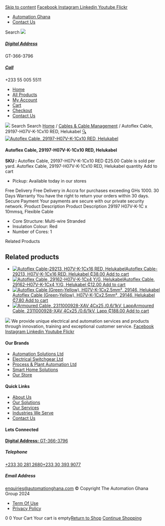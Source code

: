[Skip to content](https://store.automationghana.com/product/autoflex-cable-29197-h07v-k-1cx10-red-helukabel/#content)
[ Facebook ](https://www.facebook.com/automationgh/) [ Instagram ](https://www.instagram.com/automationgh/) [ Linkedin ](https://www.linkedin.com/company/the-automation-ghana-limited/) [ Youtube ](https://www.youtube.com/channel/UCurrRDUSm5oIW39VXjn1u0w) [ Flickr ](https://www.flickr.com/photos/181794037@N07/)
  * [ Automation Ghana ](https://automationghana.com)
  * [ Contact Us ](https://store.automationghana.com/contact/)


Search
[ ![](https://store.automationghana.com/wp-content/uploads/2024/04/Website-TAGG-Logo-BLUE.png) ](https://store.automationghana.com/)
[ ](https://maps.app.goo.gl/m4xeaagWCNbLk4jM6)
#####  [ Digital Address ](https://maps.app.goo.gl/m4xeaagWCNbLk4jM6)
GT-366-3796 
[ ](tel:+233550055511)
#####  [ Call ](tel:+233550055511)
+233 55 005 5511 
  * [Home](https://store.automationghana.com/)
  * [All Products](https://store.automationghana.com/shop/)
  * [My Account](https://store.automationghana.com/my-account/)
  * [Cart](https://store.automationghana.com/cart/)
  * [Checkout](https://store.automationghana.com/checkout/)
  * [Contact Us](https://store.automationghana.com/contact/)


[![](https://store.automationghana.com/wp-content/uploads/2024/04/AutomationGhana_logo_white.png)](https://store.automationghana.com)
Search
Search
[Home](https://store.automationghana.com) / [Cables & Cable Management](https://store.automationghana.com/product-category/cables-cable-management/) / Autoflex Cable, 29197-H07V-K-1Cx10 RED, Helukabel
[🔍](https://store.automationghana.com/product/autoflex-cable-29197-h07v-k-1cx10-red-helukabel/)
[![Autoflex Cable, 29197-H07V-K-1Cx10 RED, Helukabel](https://store.automationghana.com/wp-content/uploads/2017/12/Cables-4-600x585.png)](https://store.automationghana.com/wp-content/uploads/2017/12/Cables-4.png)
####  Autoflex Cable, 29197-H07V-K-1Cx10 RED, Helukabel 
**SKU :** Autoflex Cable, 29197-H07V-K-1Cx10 RED 
₵25.00
Cable is sold per yard.
Autoflex Cable, 29197-H07V-K-1Cx10 RED, Helukabel quantity
Add to cart
  * Pickup: Available today in our stores


Free Delivery 
Free Delivery in Accra for purchases exceeding GHs 1000. 
30 Days Warranty 
You have the right to return your orders within 30 days. 
Secure Payment 
Your payments are secure with our private security network. 
Product Description
Product Description
29197 H07V-K-1C x 10mmsq, Flexible Cable 
  * Core Structure: Multi-wire Stranded
  * Insulation Colour: Red
  * Number of Cores: 1


Related Products 
## Related products
  * [![Autoflex Cable-29213, H07V-K-1Cx16 RED, Helukabel](https://store.automationghana.com/wp-content/uploads/2017/12/Cables-4-300x300.png)Autoflex Cable-29213, H07V-K-1Cx16 RED, Helukabel ₵38.00 ](https://store.automationghana.com/product/autoflex-cable-29213-h07v-k-1cx16-red-helukabel/)
[Add to cart](https://store.automationghana.com/product/autoflex-cable-29197-h07v-k-1cx10-red-helukabel/?add-to-cart=1479)
  * [![Autoflex Cable, 29162-H07V-K-1Cx4 Y/G, Helukabel](https://store.automationghana.com/wp-content/uploads/2019/12/CABLES-2-300x300.jpg)Autoflex Cable, 29162-H07V-K-1Cx4 Y/G, Helukabel ₵12.00 ](https://store.automationghana.com/product/autoflex-cable-29162-h07v-k-1cx4-y-g-helukabel/)
[Add to cart](https://store.automationghana.com/product/autoflex-cable-29197-h07v-k-1cx10-red-helukabel/?add-to-cart=1468)
  * [![Autoflex Cable \(Green-Yellow\), H07V-K-1Cx2.5mm², 29146, Helukabel](https://store.automationghana.com/wp-content/uploads/2019/12/CABLES-2-300x300.jpg)Autoflex Cable (Green-Yellow), H07V-K-1Cx2.5mm², 29146, Helukabel ₵7.80 ](https://store.automationghana.com/product/autoflex-cable-29146-h07v-k-1cx2-5-y-g-helukabel/)
[Add to cart](https://store.automationghana.com/product/autoflex-cable-29197-h07v-k-1cx10-red-helukabel/?add-to-cart=1464)
  * [![Armoured Cable, 2311000928-XAV 4Cx25 /0.6/1kV, Lapp](https://store.automationghana.com/wp-content/uploads/2019/12/Armoured-cable-300x300.jpg)Armoured Cable, 2311000928-XAV 4Cx25 /0.6/1kV, Lapp ₵188.00 ](https://store.automationghana.com/product/armoured-cable-2311000928-xav-4cx25-0-6-1kv-lapp/)
[Add to cart](https://store.automationghana.com/product/autoflex-cable-29197-h07v-k-1cx10-red-helukabel/?add-to-cart=1456)


![](https://store.automationghana.com/wp-content/uploads/2024/04/AutomationGhana_logo_white.png)
We provide unique electrical and automation services and products through innovation, training and exceptional customer service.
[ Facebook ](https://www.facebook.com/automationgh/) [ Instagram ](https://www.instagram.com/automationgh/) [ Linkedin ](https://www.linkedin.com/company/the-automation-ghana-limited/) [ Youtube ](https://www.youtube.com/channel/UCurrRDUSm5oIW39VXjn1u0w) [ Flickr ](https://www.flickr.com/photos/181794037@N07/)
#### Our Brands
  * [ Automation Solutions Ltd ](https://store.automationghana.com/product/autoflex-cable-29197-h07v-k-1cx10-red-helukabel/)
  * [ Electrical Switchgear Ltd ](https://store.automationghana.com/product/autoflex-cable-29197-h07v-k-1cx10-red-helukabel/)
  * [ Process & Plant Automation Ltd ](https://store.automationghana.com/product/autoflex-cable-29197-h07v-k-1cx10-red-helukabel/)
  * [ Smart Home Solutions ](https://store.automationghana.com/product/autoflex-cable-29197-h07v-k-1cx10-red-helukabel/)
  * [ Our Store ](https://store.automationghana.com/product/autoflex-cable-29197-h07v-k-1cx10-red-helukabel/)


#### Quick Links
  * [ About Us ](https://store.automationghana.com/product/autoflex-cable-29197-h07v-k-1cx10-red-helukabel/)
  * [ Our Solutions ](https://store.automationghana.com/product/autoflex-cable-29197-h07v-k-1cx10-red-helukabel/)
  * [ Our Services ](https://store.automationghana.com/product/autoflex-cable-29197-h07v-k-1cx10-red-helukabel/)
  * [ Industries We Serve ](https://store.automationghana.com/product/autoflex-cable-29197-h07v-k-1cx10-red-helukabel/)
  * [ Contact Us ](https://store.automationghana.com/product/autoflex-cable-29197-h07v-k-1cx10-red-helukabel/)


#### Lets Connected
[**Digital Address:** GT-366-3796](https://maps.app.goo.gl/m4xeaagWCNbLk4jM6)
#####  Telephone 
[ +233 30 281 2680](tel:+233302812680)[+233 30 393 9077](https://store.automationghana.com/product/autoflex-cable-29197-h07v-k-1cx10-red-helukabel/+233303939077)
#####  Email Address 
enquiries@automationghana.com 
© Copyright The Automation Ghana Group 2024
  * [ Term Of Use ](https://store.automationghana.com/product/autoflex-cable-29197-h07v-k-1cx10-red-helukabel/)
  * [ Privacy Policy ](https://store.automationghana.com/product/autoflex-cable-29197-h07v-k-1cx10-red-helukabel/)


0
0
Your Cart
Your cart is empty[Return to Shop](https://store.automationghana.com/shop/)
[Continue Shopping](https://store.automationghana.com/product/autoflex-cable-29197-h07v-k-1cx10-red-helukabel/)
